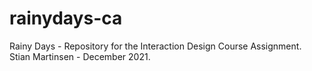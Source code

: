 # rainydays-ca

Rainy Days - Repository for the Interaction Design Course Assignment.
<br>Stian Martinsen - December 2021.
